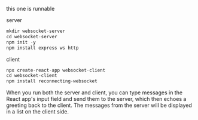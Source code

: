 this one is runnable


server 

```ts
mkdir websocket-server
cd websocket-server
npm init -y
npm install express ws http

```


client

```ts
npx create-react-app websocket-client
cd websocket-client
npm install reconnecting-websocket
```

When you run both the server and client, you can type messages in the React app's input field and send them to the server, which then echoes a greeting back to the client. The messages from the server will be displayed in a list on the client side.